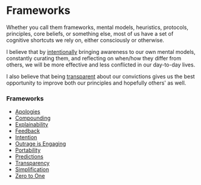 # Frameworks
Whether you call them frameworks, mental models, heuristics, protocols, principles, core beliefs, or something else, most of us have a set of cognitive shortcuts we rely on, either consciously or otherwise.

I believe that by [intentionally](intention.md) bringing awareness to our own mental models, constantly curating them, and reflecting on when/how they differ from others, we will be more effective and less conflicted in our day-to-day lives.

I also believe that being [transparent](transparency.md) about our convictions gives us the best opportunity to improve both our principles and hopefully others' as well. 

### Frameworks
- [Apologies](apologies.md)
- [Compounding](compounding.md)
- [Explainability](explainability.md)
- [Feedback](feedback.md)
- [Intention](intention.md)
- [Outrage is Engaging](Outrage%20is%20Engaging.md)
- [Portability](portability.md)
- [Predictions](predictions.md)
- [Transparency](transparency.md)
- [Simplification](simplification.md)
- [Zero to One](Zero%20to%20One.md)
